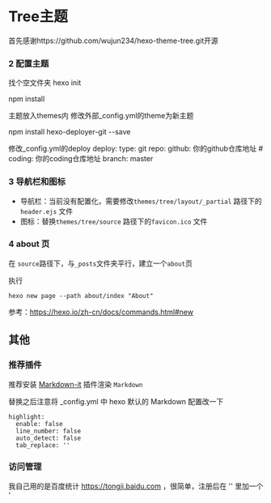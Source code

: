 # Tree主题

首先感谢https://github.com/wujun234/hexo-theme-tree.git开源

### 2 配置主题
找个空文件夹 hexo init

npm install

主题放入themes内
修改外部_config.yml的theme为新主题

npm install hexo-deployer-git --save

修改_config.yml的deploy
deploy:
  type: git
  repo: 
    github: 你的github仓库地址
    # coding: 你的coding仓库地址
  branch: master

### 3 导航栏和图标
- 导航栏：当前没有配置化，需要修改`themes/tree/layout/_partial` 路径下的 `header.ejs` 文件
- 图标：替换`themes/tree/source` 路径下的`favicon.ico` 文件

### 4 about 页
在 `source`路径下，与`_posts`文件夹平行，建立一个`about`页

执行
```
hexo new page --path about/index "About"
```
参考：https://hexo.io/zh-cn/docs/commands.html#new


## 其他
###  推荐插件

推荐安装 [Markdown-it](https://github.com/markdown-it/markdown-it) 插件渲染 `Markdown`

替换之后注意将 \_config.yml 中 hexo 默认的 Markdown 配置改一下
```
highlight:
  enable: false
  line_number: false
  auto_detect: false
  tab_replace: ''
```

### 访问管理
我自己用的是百度统计 https://tongji.baidu.com ，很简单，注册后在 '<head>' 里加一个 '<script>' 块就行了